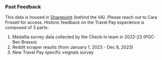 ### Past Feedback

This data is housed in [Sharepoint](https://dvagov-my.sharepoint.com/:f:/r/personal/cara_frissell_va_gov/Documents/Travel%20Pay%20Feedback?csf=1&web=1&e=33GiFx) (behind the VA).  Please reach out to Cara Frissell for access.  Historic feedback on the Travel Pay experience is composed of 3 parts:

1.  Medallia survey data collected by the Check-in team in 2022-23 (POC: Ben Brasso)
2.  Reddit scraper results (from January 1, 2023 - Dec 8, 2023)
3.  New Travel Pay specific vsignals survey 
